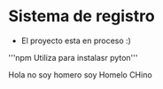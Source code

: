<h1> Sistema de registro </h1>

- El proyecto esta en proceso :)

'''npm Utiliza para instalasr pyton'''

Hola no soy homero soy Homelo CHino
